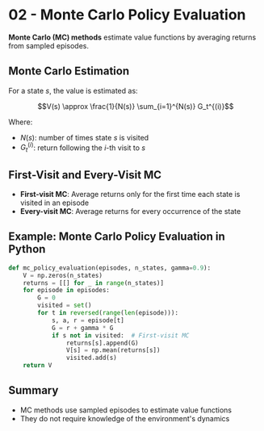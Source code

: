 # 02 - Monte Carlo Policy Evaluation

**Monte Carlo (MC) methods** estimate value functions by averaging returns from sampled episodes.

## Monte Carlo Estimation

For a state $`s`$, the value is estimated as:

```math
V(s) \approx \frac{1}{N(s)} \sum_{i=1}^{N(s)} G_t^{(i)}
```
Where:
- $`N(s)`$: number of times state $`s`$ is visited
- $`G_t^{(i)}`$: return following the $`i`$-th visit to $`s`$

## First-Visit and Every-Visit MC
- **First-visit MC**: Average returns only for the first time each state is visited in an episode
- **Every-visit MC**: Average returns for every occurrence of the state

## Example: Monte Carlo Policy Evaluation in Python

```python
def mc_policy_evaluation(episodes, n_states, gamma=0.9):
    V = np.zeros(n_states)
    returns = [[] for _ in range(n_states)]
    for episode in episodes:
        G = 0
        visited = set()
        for t in reversed(range(len(episode))):
            s, a, r = episode[t]
            G = r + gamma * G
            if s not in visited:  # First-visit MC
                returns[s].append(G)
                V[s] = np.mean(returns[s])
                visited.add(s)
    return V
```

## Summary
- MC methods use sampled episodes to estimate value functions
- They do not require knowledge of the environment's dynamics 